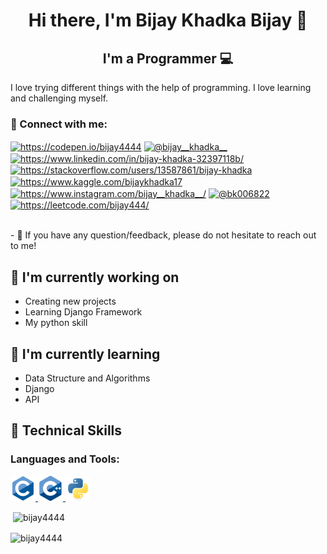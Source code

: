 
<h1 align="center">
Hi there, I'm Bijay Khadka Bijay</a> 👋
</h1>

<h2 align="center">
I'm a Programmer 💻
</h2> 

I love trying different things with the help of programming. I love learning and challenging myself.

### 🤝 Connect with me:
<a href="https://codepen.io/bijay4444" target="_blank"><img align="center" src="https://raw.githubusercontent.com/rahuldkjain/github-profile-readme-generator/master/src/images/icons/Social/codepen.svg" alt="https://codepen.io/bijay4444" height="30" width="40" /></a>
<a href="https://twitter.com/@bijay__khadka__" target="_blank"><img align="center" src="https://raw.githubusercontent.com/rahuldkjain/github-profile-readme-generator/master/src/images/icons/Social/twitter.svg" alt="@bijay__khadka__" height="30" width="40" /></a>
<a href="https://linkedin.com/in/bijay-khadka-32397118b/" target="_blank"><img align="center" src="https://raw.githubusercontent.com/rahuldkjain/github-profile-readme-generator/master/src/images/icons/Social/linked-in-alt.svg" alt="https://www.linkedin.com/in/bijay-khadka-32397118b/" height="30" width="40" /></a>
<a href="https://stackoverflow.com/users/13587861/bijay-khadka" target="_blank"><img align="center" src="https://raw.githubusercontent.com/rahuldkjain/github-profile-readme-generator/master/src/images/icons/Social/stack-overflow.svg" alt="https://stackoverflow.com/users/13587861/bijay-khadka" height="30" width="40" /></a>
<a href="https://kaggle.com/bijaykhadka17" target="_blank"><img align="center" src="https://raw.githubusercontent.com/rahuldkjain/github-profile-readme-generator/master/src/images/icons/Social/kaggle.svg" alt="https://www.kaggle.com/bijaykhadka17" height="30" width="40" /></a>
<a href="https://instagram.com/bijay__khadka__/" target="_blank"><img align="center" src="https://raw.githubusercontent.com/rahuldkjain/github-profile-readme-generator/master/src/images/icons/Social/instagram.svg" alt="https://www.instagram.com/bijay__khadka__/" height="30" width="40" /></a>
<a href="https://medium.com/@bk006822" target="_blank"><img align="center" src="https://raw.githubusercontent.com/rahuldkjain/github-profile-readme-generator/master/src/images/icons/Social/medium.svg" alt="@bk006822" height="30" width="40" /></a>
<a href="https://www.leetcode.com/bijay444/" target="_blank"><img align="center" src="https://raw.githubusercontent.com/rahuldkjain/github-profile-readme-generator/master/src/images/icons/Social/leet-code.svg" alt="https://leetcode.com/bijay444/" height="30" width="40" /></a>

</br>
- 💬 If you have any question/feedback, please do not hesitate to reach out to me!

## 🔭 I'm currently working on

- Creating new projects
- Learning Django Framework
- My python skill

## 🌱 I'm currently learning

- Data Structure and Algorithms
- Django 
- API

## 💼 Technical Skills

<h3 align="left">Languages and Tools:</h3>
<p align="left"> <a href="https://www.cprogramming.com/" target="_blank" rel="noreferrer"> <img src="https://raw.githubusercontent.com/devicons/devicon/master/icons/c/c-original.svg" alt="c" width="40" height="40"/> </a> <a href="https://www.w3schools.com/cpp/" target="_blank" rel="noreferrer"> <img src="https://raw.githubusercontent.com/devicons/devicon/master/icons/cplusplus/cplusplus-original.svg" alt="cplusplus" width="40" height="40"/> </a> <a href="https://www.python.org" target="_blank" rel="noreferrer"> <img src="https://raw.githubusercontent.com/devicons/devicon/master/icons/python/python-original.svg" alt="python" width="40" height="40"/> </a> </p>
 

<p>&nbsp;<img align="center" src="https://github-readme-stats.vercel.app/api?username=bijay4444&show_icons=true&locale=en" alt="bijay4444" /></p>

<p><img align="center" src="https://github-readme-streak-stats.herokuapp.com/?user=bijay4444&" alt="bijay4444" /></p>
